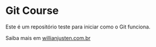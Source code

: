 # Git Course

Este é um repositório teste para iniciar como o Git funciona.

Saiba mais em [willianjusten.com.br](http://willianjusten.com.br)
